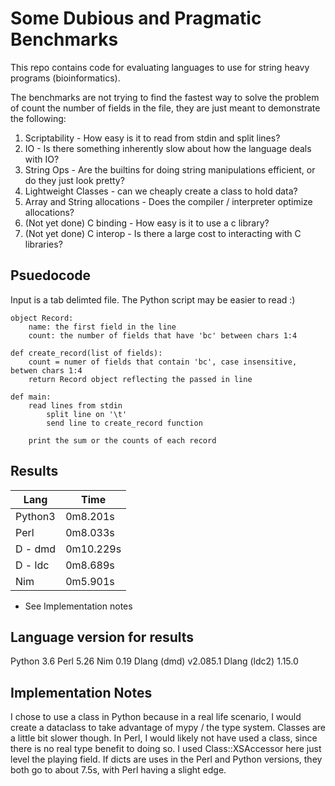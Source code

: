 # Some Dubious and Pragmatic Benchmarks

This repo contains code for evaluating languages to use for string heavy programs (bioinformatics).

The benchmarks are not trying to find the fastest way to solve the problem of count the number of fields in the file, they are just meant to demonstrate the following:

1. Scriptability - How easy is it to read from stdin and split lines?
2. IO - Is there something inherently slow about how the language deals with IO?
3. String Ops - Are the builtins for doing string manipulations efficient, or do they just look pretty?
4. Lightweight Classes - can we cheaply create a class to hold data?
5. Array and String allocations - Does the compiler / interpreter optimize allocations? 
6. (Not yet done) C binding - How easy is it to use a c library?
7. (Not yet done) C interop - Is there a large cost to interacting with C libraries?

## Psuedocode

Input is a tab delimted file. The Python script may be easier to read :)

```
object Record:
    name: the first field in the line
    count: the number of fields that have 'bc' between chars 1:4

def create_record(list of fields):
    count = numer of fields that contain 'bc', case insensitive, betwen chars 1:4
    return Record object reflecting the passed in line

def main:
    read lines from stdin
        split line on '\t'
        send line to create_record function

    print the sum or the counts of each record
```

## Results

Lang | Time
---|---
Python3 | 0m8.201s
Perl | 0m8.033s
D - dmd | 0m10.229s
D - ldc | 0m8.689s
Nim | 0m5.901s

* See Implementation notes

## Language version for results

Python 3.6
Perl 5.26
Nim 0.19
Dlang (dmd) v2.085.1
Dlang (ldc2) 1.15.0

## Implementation Notes

I chose to use a class in Python because in a real life scenario, I would create a dataclass to take advantage of mypy / the type system. Classes are a little bit slower though. In Perl, I would likely not have used a class, since there is no real type benefit to doing so. I used Class::XSAccessor here just level the playing field. If dicts are uses in the Perl and Python versions, they both go to about 7.5s, with Perl having a slight edge.
